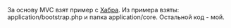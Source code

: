 За основу MVC взят пример с [Хабра](https://habrahabr.ru/post/150267/).
Из примера взяты: application/bootstrap.php и папка application/core. Остальной код - мой.